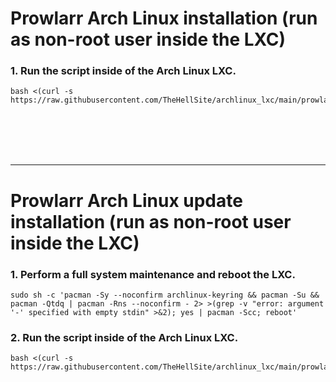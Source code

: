 # Prowlarr Arch Linux installation (run as non-root user inside the LXC)

### 1. Run the script inside of the Arch Linux LXC.

  ```
  bash <(curl -s https://raw.githubusercontent.com/TheHellSite/archlinux_lxc/main/prowlarr/prowlarr_installer.sh)
  ```

<br />
<br />
<br />
<br />
<hr>

# Prowlarr Arch Linux update installation (run as non-root user inside the LXC)

### 1. Perform a full system maintenance and reboot the LXC.

  ```
  sudo sh -c 'pacman -Sy --noconfirm archlinux-keyring && pacman -Su && pacman -Qtdq | pacman -Rns --noconfirm - 2> >(grep -v "error: argument '-' specified with empty stdin" >&2); yes | pacman -Scc; reboot'
  ```

### 2. Run the script inside of the Arch Linux LXC.

  ```
  bash <(curl -s https://raw.githubusercontent.com/TheHellSite/archlinux_lxc/main/prowlarr/prowlarr_updater.sh)
  ```
